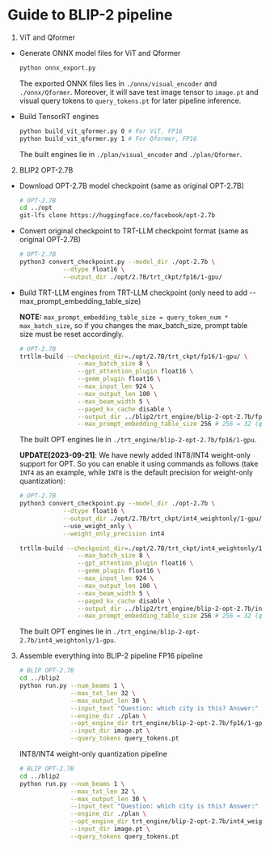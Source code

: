# Guide to BLIP-2 pipeline

1. ViT and Qformer
- Generate ONNX model files for ViT and Qformer
    ```bash
    python onnx_export.py
    ```
    The exported ONNX files lies in `./onnx/visual_encoder` and `./onnx/Qformer`.
    Moreover, it will save test image tensor to `image.pt` and visual query tokens to `query_tokens.pt` for later pipeline inference.

- Build TensorRT engines
    ```bash
    python build_vit_qformer.py 0 # For ViT, FP16
    python build_vit_qformer.py 1 # For Qformer, FP16
    ```
    The built engines lie in `./plan/visual_encoder` and `./plan/Qformer`.

2. BLIP2 OPT-2.7B
- Download OPT-2.7B model checkpoint (same as original OPT-2.7B)
    ```bash
    # OPT-2.7B
    cd ../opt
    git-lfs clone https://huggingface.co/facebook/opt-2.7b
    ```
- Convert original checkpoint to TRT-LLM checkpoint format (same as original OPT-2.7B)
    ```bash
    # OPT-2.7B
    python3 convert_checkpoint.py --model_dir ./opt-2.7b \
                --dtype float16 \
                --output_dir ./opt/2.7B/trt_ckpt/fp16/1-gpu/
    ```
- Build TRT-LLM engines from TRT-LLM checkpoint (only need to add --max_prompt_embedding_table_size)

    **NOTE:** `max_prompt_embedding_table_size = query_token_num * max_batch_size`, so if you changes the max_batch_size, prompt table size must be reset accordingly.
    ```bash
    # OPT-2.7B
    trtllm-build --checkpoint_dir=./opt/2.7B/trt_ckpt/fp16/1-gpu/ \
                    --max_batch_size 8 \
                    --gpt_attention_plugin float16 \
                    --gemm_plugin float16 \
                    --max_input_len 924 \
                    --max_output_len 100 \
                    --max_beam_width 5 \
                    --paged_kv_cache disable \
                    --output_dir ../blip2/trt_engine/blip-2-opt-2.7b/fp16/1-gpu \
                    --max_prompt_embedding_table_size 256 # 256 = 32 (query_token number) * 8 (max_batch_size)
    ```
    The built OPT engines lie in `./trt_engine/blip-2-opt-2.7b/fp16/1-gpu`.

    **UPDATE[2023-09-21]**: We have newly added INT8/INT4 weight-only support for OPT. So you can enable it using commands as follows (take `INT4` as an example, while `INT8` is the default precision for weight-only quantization):
    ```bash
    # OPT-2.7B
    python3 convert_checkpoint.py --model_dir ./opt-2.7b \
                --dtype float16 \
                --output_dir ./opt/2.7B/trt_ckpt/int4_weightonly/1-gpu/
                --use_weight_only \
                --weight_only_precision int4

    trtllm-build --checkpoint_dir=./opt/2.7B/trt_ckpt/int4_weightonly/1-gpu/ \
                    --max_batch_size 8 \
                    --gpt_attention_plugin float16 \
                    --gemm_plugin float16 \
                    --max_input_len 924 \
                    --max_output_len 100 \
                    --max_beam_width 5 \
                    --paged_kv_cache disable \
                    --output_dir ../blip2/trt_engine/blip-2-opt-2.7b/int4_weightonly/1-gpu \
                    --max_prompt_embedding_table_size 256 # 256 = 32 (query_token number) * 8 (max_batch_size)
    ```
    The built OPT engines lie in `./trt_engine/blip-2-opt-2.7b/int4_weightonly/1-gpu`.

3. Assemble everything into BLIP-2 pipeline
    FP16 pipeline
    ```bash
    # BLIP OPT-2.7B
    cd ../blip2
    python run.py --num_beams 1 \
                  --max_txt_len 32 \
                  --max_output_len 30 \
                  --input_text "Question: which city is this? Answer:" \
                  --engine_dir ./plan \
                  --opt_engine_dir trt_engine/blip-2-opt-2.7b/fp16/1-gpu \
                  --input_dir image.pt \
                  --query_tokens query_tokens.pt
    ```

    INT8/INT4 weight-only quantization pipeline
    ```bash
    # BLIP OPT-2.7B
    cd ../blip2
    python run.py --num_beams 1 \
                  --max_txt_len 32 \
                  --max_output_len 30 \
                  --input_text "Question: which city is this? Answer:" \
                  --engine_dir ./plan \
                  --opt_engine_dir trt_engine/blip-2-opt-2.7b/int4_weightonly/1-gpu \
                  --input_dir image.pt \
                  --query_tokens query_tokens.pt
    ```
